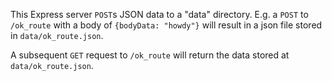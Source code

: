This Express server ```POST```s JSON data to a "data" directory.  E.g. a ```POST``` to ```/ok_route``` with a body of ```{bodyData: "howdy"}``` will result in a json file stored in ```data/ok_route.json```.

A subsequent ```GET``` request to ```/ok_route``` will return the data stored at ```data/ok_route.json```.
